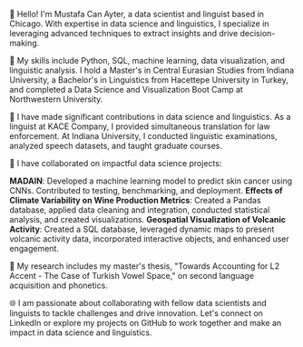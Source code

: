 👋 Hello! I'm Mustafa Can Ayter, a data scientist and linguist based in Chicago. With expertise in data science and linguistics, I specialize in leveraging advanced techniques to extract insights and drive decision-making.

🌟 My skills include Python, SQL, machine learning, data visualization, and linguistic analysis. I hold a Master's in Central Eurasian Studies from Indiana University, a Bachelor's in Linguistics from Hacettepe University in Turkey, and completed a Data Science and Visualization Boot Camp at Northwestern University.

💼 I have made significant contributions in data science and linguistics. As a linguist at KACE Company, I provided simultaneous translation for law enforcement. At Indiana University, I conducted linguistic examinations, analyzed speech datasets, and taught graduate courses.

🚀 I have collaborated on impactful data science projects:

**MADAIN**: Developed a machine learning model to predict skin cancer using CNNs. Contributed to testing, benchmarking, and deployment.
**Effects of Climate Variability on Wine Production Metrics**: Created a Pandas database, applied data cleaning and integration, conducted statistical analysis, and created visualizations.
**Geospatial Visualization of Volcanic Activity**: Created a SQL database, leveraged dynamic maps to present volcanic activity data, incorporated interactive objects, and enhanced user engagement.

🔬 My research includes my master's thesis, "Towards Accounting for L2 Accent - The Case of Turkish Vowel Space," on second language acquisition and phonetics.

🌐 I am passionate about collaborating with fellow data scientists and linguists to tackle challenges and drive innovation. Let's connect on LinkedIn or explore my projects on GitHub to work together and make an impact in data science and linguistics.
